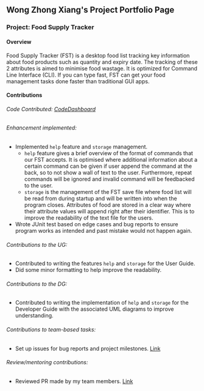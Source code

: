 ## Wong Zhong Xiang's Project Portfolio Page
### Project: Food Supply Tracker

#### Overview
Food Supply Tracker (FST) is a desktop food list tracking key information about food products such as quantity and 
expiry date. The tracking of these 2 attributes is aimed to minimise food wastage. It is optimized for Command Line 
Interface (CLI). If you can type fast, FST can get your food management
tasks done faster than traditional GUI apps.

#### Contributions

###### Code Contributed: [CodeDashboard](https://nus-cs2113-ay2223s2.github.io/tp-dashboard/?search=ZhongXiangWong&sort=groupTitle&sortWithin=title&timeframe=commit&mergegroup=&groupSelect=groupByRepos&breakdown=true&checkedFileTypes=docs~functional-code~test-code~other&since=2023-02-17&tabOpen=true&tabType=authorship&tabAuthor=ZhongXiangWong&tabRepo=AY2223S2-CS2113-W13-3%2Ftp%5Bmaster%5D&authorshipIsMergeGroup=false&authorshipFileTypes=docs~functional-code~test-code&authorshipIsBinaryFileTypeChecked=false&authorshipIsIgnoredFilesChecked=false)

###### Enhancement implemented:
* Implemented `help` feature and `storage` management.
  * `help` feature gives a brief overview of the format of  commands that our FST accepts. It is optimised where 
  additional information about a certain command can be given if user append the command at the back, so to not show a 
  wall of text to the user. Furthermore, repeat commands will be ignored and invalid command will be feedbacked 
  to the user.
  * `storage` is the management of the FST save file where food list will be read from during startup and will be
  written into when the program closes. Attributes of food are stored in a clear way where their attribute values will 
  append right after their identifier. This is to improve the readability of the text file for the users.
* Wrote JUnit test based on edge cases and bug reports to ensure program works as intended and past mistake 
would not happen again.
  
###### Contributions to the UG:
* Contributed to writing the features `help` and `storage` for the User Guide.
* Did some minor formatting to help improve the readability.

###### Contributions to the DG:
* Contributed to writing the implementation of `help` and `storage` for the Developer Guide with 
the associated UML diagrams to improve understanding.

###### Contributions to team-based tasks:
* Set up issues for bug reports and project milestones. [Link](https://github.com/AY2223S2-CS2113-W13-3/tp/issues?q=is%3Aissue+author%3AZhongXiangWong+is%3Aclosed)

###### Review/mentoring contributions:
* Reviewed PR made by my team members. [Link](https://github.com/AY2223S2-CS2113-W13-3/tp/pulls?q=is%3Apr+reviewed-by%3AZhongXiangWong+is%3Aclosed)


